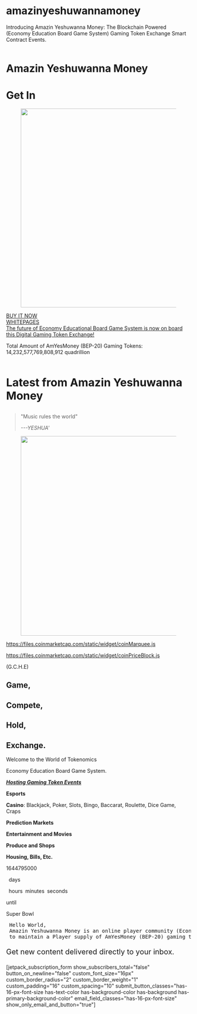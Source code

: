 # amazinyeshuwannamoney
Introducing Amazin Yeshuwanna Money: The Blockchain Powered (Economy Education Board Game System) Gaming Token Exchange Smart Contract Events.
<!-- wp:cover {"url":"https://amazinyeshuwannacom.files.wordpress.com/2021/09/f7e69-qi-bin-w4hbafegiac-unsplash.jpg","id":28,"dimRatio":10,"isDark":false,"align":"full"} -->
<div class="wp-block-cover alignfull is-light"><span aria-hidden="true" class="has-background-dim-10 wp-block-cover__gradient-background has-background-dim"></span><img class="wp-block-cover__image-background wp-image-28" alt="" src="https://amazinyeshuwannacom.files.wordpress.com/2021/09/f7e69-qi-bin-w4hbafegiac-unsplash.jpg" data-object-fit="cover"/><div class="wp-block-cover__inner-container"><!-- wp:heading {"textAlign":"center","level":1,"className":"margin-bottom-half"} -->
<h1 class="has-text-align-center margin-bottom-half" id="amazin-yeshuwanna-money">Amazin Yeshuwanna Money</h1>
<!-- /wp:heading -->

<!-- wp:heading {"textAlign":"center","level":1,"className":"margin-bottom-half"} -->
<h1 class="has-text-align-center margin-bottom-half" id="get-in">Get In</h1>
<!-- /wp:heading -->

<!-- wp:image {"align":"center","id":44,"width":678,"height":541,"sizeSlug":"large","linkDestination":"none"} -->
<div class="wp-block-image"><figure class="aligncenter size-large is-resized"><img src="https://amazinyeshuwannacom.files.wordpress.com/2021/09/c592b-icononly_transparent.png?w=1024" alt="" class="wp-image-44" width="678" height="541"/></figure></div>
<!-- /wp:image -->

<!-- wp:social-links {"layout":{"type":"flex","justifyContent":"center"}} -->
<ul class="wp-block-social-links"><!-- wp:social-link {"url":"https://twitter.com/AmazinYeshua","service":"twitter","label":"https://twitter.com/AmazinYeshua"} /-->

<!-- wp:social-link {"url":"https://www.instagram.com/amazinyeshuwanna/","service":"instagram","label":"https://www.instagram.com/amazinyeshuwanna/"} /-->

<!-- wp:social-link {"url":"https://www.facebook.com/Amazin-Yeshuwanna-110265151575481","service":"facebook","label":"https://www.facebook.com/Amazin-Yeshuwanna-110265151575481"} /-->

<!-- wp:social-link {"url":"https://www.reddit.com/user/amazinyeshuwanna","service":"reddit","label":"https://www.reddit.com/user/amazinyeshuwanna"} /-->

<!-- wp:social-link {"url":"https://amazinyeshuwanna.medium.com/","service":"medium","label":"https://amazinyeshuwanna.medium.com/"} /-->

<!-- wp:social-link {"url":" https://t.me/AmYesMoney","service":"telegram","label":"https://t.me/AmYesMoney"} /-->

<!-- wp:social-link {"url":"https://github.com/amazinyeshuwanna","service":"github","label":"https://github.com/amazinyeshuwanna"} /-->

<!-- wp:social-link {"url":"https://www.linkedin.com/in/joshua-postier-kruitbosch-993530231/","service":"linkedin","label":"https://www.linkedin.com/in/joshua-postier-kruitbosch-993530231/"} /--></ul>
<!-- /wp:social-links -->

<!-- wp:buttons {"align":"wide","layout":{"type":"flex","justifyContent":"center"}} -->
<div class="wp-block-buttons alignwide"><!-- wp:button {"width":100,"style":{"border":{"radius":"100px"}},"fontSize":"huge"} -->
<div class="wp-block-button has-custom-width wp-block-button__width-100 has-custom-font-size has-huge-font-size" id="https://pancakeswap.finance/swap"><a class="wp-block-button__link" href="https://pancakeswap.finance/swap?outputCurrency=0xA2772Ec16949C553A25F733B690894b30d4f3885" style="border-radius:100px" target="_blank" rel="https://pancakeswap.finance/swap">BUY IT NOW</a></div>
<!-- /wp:button -->

<!-- wp:button {"width":100,"style":{"border":{"radius":"100px"}},"className":"is-style-fill","fontSize":"huge"} -->
<div class="wp-block-button has-custom-width wp-block-button__width-100 has-custom-font-size is-style-fill has-huge-font-size"><a class="wp-block-button__link" href="https://1drv.ms/p/s!AkJJNflUAbekjSJzq5cCoqgHFa6I?e=IXdxcA" style="border-radius:100px" target="_blank" rel="noreferrer noopener">WHITEPAGES</a></div>
<!-- /wp:button --></div>
<!-- /wp:buttons -->

<!-- wp:buttons {"layout":{"type":"flex","justifyContent":"center","orientation":"horizontal"}} -->
<div class="wp-block-buttons"><!-- wp:button -->
<div class="wp-block-button"><a class="wp-block-button__link" href="https://pancakeswap.finance/swap?outputCurrency=0xA2772Ec16949C553A25F733B690894b30d4f3885" target="_blank" rel="noreferrer noopener">The future of Economy Educational Board Game System is now on board this Digital Gaming Token Exchange!</a></div>
<!-- /wp:button --></div>
<!-- /wp:buttons -->

<!-- wp:paragraph {"fontSize":"huge"} -->
<p class="has-huge-font-size">Total Amount of AmYesMoney (BEP-20) Gaming Tokens: 14,232,577,769,808,912 quadrillion</p>
<!-- /wp:paragraph -->

<!-- wp:html /--></div></div>
<!-- /wp:cover -->

<!-- wp:image {"align":"full","id":195,"sizeSlug":"large","linkDestination":"none"} -->
<figure class="wp-block-image alignfull size-large"><img src="https://amazinyeshuwannacom.files.wordpress.com/2022/02/introduction-1.png?w=743" alt="" class="wp-image-195"/></figure>
<!-- /wp:image -->

<!-- wp:columns {"align":"wide"} -->
<div class="wp-block-columns alignwide"><!-- wp:column {"width":"67%"} -->
<div class="wp-block-column" style="flex-basis:67%"><!-- wp:heading {"level":3,"style":{"typography":{"fontSize":30,"lineHeight":"1.2"}}} -->
<h3 id="latest-from-amazin-yeshuwanna-money" style="font-size:30px;line-height:1.2">Latest from Amazin Yeshuwanna Money</h3>
<!-- /wp:heading -->

<!-- wp:quote -->
<blockquote class="wp-block-quote"><p>"Music rules the world"</p><cite>---YESHUA'</cite></blockquote>
<!-- /wp:quote -->

<!-- wp:image {"id":177,"width":679,"height":543,"sizeSlug":"large","linkDestination":"none"} -->
<figure class="wp-block-image size-large is-resized"><img src="https://amazinyeshuwannacom.files.wordpress.com/2022/02/amyesmoney-full-logo-1.png?w=1024" alt="" class="wp-image-177" width="679" height="543"/></figure>
<!-- /wp:image -->

<!-- wp:html -->
<a href="https://files.coinmarketcap.com/static/widget/coinMarquee.js">https://files.coinmarketcap.com/static/widget/coinMarquee.js</a><div id="coinmarketcap-widget-marquee"></div>
<!-- /wp:html -->

<!-- wp:html -->
<a href="https://files.coinmarketcap.com/static/widget/coinPriceBlock.js">https://files.coinmarketcap.com/static/widget/coinPriceBlock.js</a><div id="coinmarketcap-widget-coin-price-block"></div>
<!-- /wp:html --></div>
<!-- /wp:column -->

<!-- wp:column {"width":"33%"} -->
<div class="wp-block-column" style="flex-basis:33%"><!-- wp:paragraph -->
<p>(G.C.H.E)</p>
<!-- /wp:paragraph -->

<!-- wp:heading -->
<h2 id="game">Game,</h2>
<!-- /wp:heading -->

<!-- wp:heading -->
<h2 id="compete">Compete,</h2>
<!-- /wp:heading -->

<!-- wp:heading -->
<h2 id="hold-exchange">Hold,</h2>
<!-- /wp:heading -->

<!-- wp:heading -->
<h2 id="hold-exchange">Exchange.</h2>
<!-- /wp:heading -->

<!-- wp:paragraph -->
<p>Welcome to the World of Tokenomics</p>
<!-- /wp:paragraph -->

<!-- wp:paragraph -->
<p>Economy Education Board Game System. </p>
<!-- /wp:paragraph -->

<!-- wp:paragraph {"align":"right","fontSize":"normal"} -->
<p class="has-text-align-right has-normal-font-size"><strong><em><span style="text-decoration:underline;">Hosting Gaming Token Events</span></em></strong></p>
<!-- /wp:paragraph -->

<!-- wp:paragraph -->
<p><strong>Esports</strong></p>
<!-- /wp:paragraph -->

<!-- wp:paragraph -->
<p><strong>Casino</strong>: Blackjack, Poker, Slots, Bingo, Baccarat, Roulette, Dice Game, Craps</p>
<!-- /wp:paragraph -->

<!-- wp:paragraph -->
<p><strong>Prediction</strong><strong> </strong><strong>Markets</strong></p>
<!-- /wp:paragraph -->

<!-- wp:paragraph -->
<p><strong>Entertainment and Movies</strong></p>
<!-- /wp:paragraph -->

<!-- wp:paragraph -->
<p><strong>Produce and Shops</strong></p>
<!-- /wp:paragraph -->

<!-- wp:paragraph -->
<p><strong>Housing, Bills, Etc.</strong></p>
<!-- /wp:paragraph -->

<!-- wp:jetpack/event-countdown {"eventTimestamp":1644795000} -->
<div class="wp-block-jetpack-event-countdown"><div class="event-countdown__date">1644795000</div><div class="event-countdown__counter"><p><strong class="event-countdown__day">&nbsp;</strong> days</p><p><span><strong class="event-countdown__hour">&nbsp;</strong> hours</span><span><strong class="event-countdown__minute">&nbsp;</strong> minutes</span><span><strong class="event-countdown__second">&nbsp;</strong> seconds</span></p><p>until</p></div><div class="event-countdown__event-title"><p>Super Bowl</p></div></div>
<!-- /wp:jetpack/event-countdown --></div>
<!-- /wp:column --></div>
<!-- /wp:columns -->

<!-- wp:preformatted -->
<pre class="wp-block-preformatted"> Hello World,
 Amazin Yeshuwanna Money is an online player community (Economy Education Board Game System) holding gaming tokens for responsible event exchanging purposes,
 to maintain a Player supply of AmYesMoney (BEP-20) gaming tokens.   Every Players gaming token exchange provides a decentralized token to the players in exchange for (Binance Smart Chain Tokens.) on the dApp's.</pre>
<!-- /wp:preformatted -->

<!-- wp:html /-->

<!-- wp:group {"align":"full","backgroundColor":"foreground-dark"} -->
<div class="wp-block-group alignfull has-foreground-dark-background-color has-background"><!-- wp:columns -->
<div class="wp-block-columns"><!-- wp:column {"width":"45%"} -->
<div class="wp-block-column" style="flex-basis:45%"><!-- wp:paragraph {"align":"left","style":{"typography":{"fontSize":20,"lineHeight":"1.3"}}} -->
<p class="has-text-align-left" style="font-size:20px;line-height:1.3">Get new content delivered directly to your inbox.</p>
<!-- /wp:paragraph --></div>
<!-- /wp:column -->

<!-- wp:column {"width":"55%"} -->
<div class="wp-block-column" style="flex-basis:55%"><!-- wp:jetpack/subscriptions {"buttonBackgroundColor":"primary","textColor":"background","fontSize":"16px","customFontSize":"16px","borderRadius":2,"borderWeight":1,"padding":16} -->
<div class="wp-block-jetpack-subscriptions wp-block-jetpack-subscriptions__supports-newline">[jetpack_subscription_form show_subscribers_total="false" button_on_newline="false" custom_font_size="16px" custom_border_radius="2" custom_border_weight="1" custom_padding="16" custom_spacing="10" submit_button_classes="has-16-px-font-size has-text-color has-background-color has-background has-primary-background-color" email_field_classes="has-16-px-font-size" show_only_email_and_button="true"]</div>
<!-- /wp:jetpack/subscriptions --></div>
<!-- /wp:column --></div>
<!-- /wp:columns --></div>
<!-- /wp:group -->
